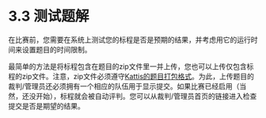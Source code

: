 # 3.3 测试题解

在比赛前，您需要在系统上测试您的标程是否是预期的结果，并考虑用它的运行时间来设置题目的时间限制。

最简单的方法是将标程包含在题目的zip文件里一并上传，您也可以上传仅包含标程的zip文件。注意，zip文件必须遵守[Kattis的题目打包格式](http://www.problemarchive.org/wiki/index.php/Problem_Format)。为此，上传题目的裁判/管理员还必须拥有一个相应的队伍用于显示提交。如果比赛已经启用（当然，还没开始），标程就会被自动评判。您可以从裁判/管理员首页的链接进入检查提交是否是期望的结果。